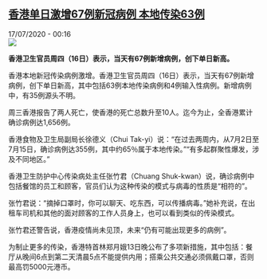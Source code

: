 <!--1594940170000-->
[香港单日激增67例新冠病例 本地传染63例](http://www.rfi.fr//cn/%E6%B8%AF%E6%BE%B3%E5%8F%B0/20200716-%E9%A6%99%E6%B8%AF%E5%8D%95%E6%97%A5%E6%BF%80%E5%A2%9E67%E4%BE%8B%E6%96%B0%E5%86%A0%E7%97%85%E4%BE%8B-%E6%9C%AC%E5%9C%B0%E4%BC%A0%E6%9F%9363%E4%BE%8B)
------

<div>17/07/2020 - 00:16</div><img src="https://s.rfi.fr/media/display/fd5d8ef4-bf61-11ea-94db-005056bf87d6/w:310/p:16x9/xg.png"><p><strong>香港卫生官员周四（16日）表示，当天有67例新增病例，创下单日新高。</strong></p><div class="t-content__body u-clearfix"><div class="m-interstitial"></div><p>香港本地新冠传染病例激增。香港卫生官员周四（16日）表示，当天有67例新增病例，创下单日新高，其中包括63例本地传染病例和4例输入性病例。新增病例中，有35例源头不明。</p><p>周三香港报告了两人死亡，使香港的死亡总数升至10人。迄今为止，全香港累计确诊病例达1,656例。</p><p>香港食物及卫生局副局长徐德义（Chui Tak-yi）说：“在过去两周内，从7月2日至7月15日，确诊病例达355例，其中约65％属于本地传染。”“有多起群聚性爆发，涉及不同地区。”</p><p>香港卫生防护中心传染病处主任张竹君（Chuang Shuk-kwan）说，确诊病例中包括餐馆的员工和顾客，官员们认为这种传染的模式与病毒的性质是“相符的”。</p><p>张竹君说：“摘掉口罩时，你可以聊天、吃东西，可以传播病毒。”她补充说，在出租车司机和其他的面对顾客的工作人员身上，也可以看到类似的传染模式。</p><p>张竹君还警告说，香港疫情尚未见顶，未来“仍有可能出现更多的病例”。</p><p>为制止更多的传染，香港特首林郑月娥13日晚公布了多项新措施，其中包括：餐厅从晚间6点到第二天清晨5点不能提供内用；搭乘公共交通必须佩戴口罩，否则最高罚5000元港币。</p><p> </p><div class="o-self-promo o-self-promo--nl o-self-promo--hidden" data-selfpromo-newsletter></div><div class="o-self-promo o-self-promo--app o-self-promo--hidden" data-selfpromo-app></div></div>
